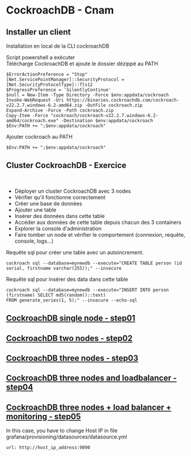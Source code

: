 # CockroachDB - Cnam

## Installer un client

Installation en local de la CLI cockroachDB

Script powershell a exécuter<br>
Télécharge CockroachDB et ajoute le dossier dézippé au PATH<br>
```shell
$ErrorActionPreference = "Stop"
[Net.ServicePointManager]::SecurityProtocol = [Net.SecurityProtocolType]::Tls12
$ProgressPreference = 'SilentlyContinue'
$null = New-Item -Type Directory -Force $env:appdata/cockroach
Invoke-WebRequest -Uri https://binaries.cockroachdb.com/cockroach-v22.2.7.windows-6.2-amd64.zip -OutFile cockroach.zip
Expand-Archive -Force -Path cockroach.zip
Copy-Item -Force "cockroach/cockroach-v22.2.7.windows-6.2-amd64/cockroach.exe" -Destination $env:appdata/cockroach
$Env:PATH += ";$env:appdata/cockroach"
```

Ajouter cockroach au PATH
```
$Env:PATH += ";$env:appdata/cockroach"
```



## Cluster CockroachDB - Exercice
<br>

- Déployer un cluster CockroachDB avec 3 nodes<br>
- Vérifier qu'il fonctionne correctement<br>
- Créer une base de données<br>
- Ajouter une table<br>
- Insérer des données dans cette table<br>
- Accéder aux données de cette table depuis chacun des 3 containers<br>
- Explorer la console d'administration<br>
- Faire tomber un node et vérifier le comportement (connexion, requête, console, logs...)<br>

Requête sql pour créer une table avec un autoincrement.
```shell
cockroach sql --database=mynewdb --execute="CREATE TABLE person (id serial, firstname varchar(255));" --insecure
```

Requête sql pour insérer des data dans cette table
```shell
cockroach sql --database=mynewdb --execute="INSERT INTO person (firstname) SELECT md5(random()::text) 
FROM generate_series(1, 5);" --insecure --echo-sql
```

## [CockroachDB single node - step01](step01/step01.md)

## [CockroachDB two nodes - step02](step02/step02.md)

## [CockroachDB three nodes - step03](step03/step03.md)

## [CockroachDB three nodes and loadbalancer - step04](step04/step04.md)

## [CockroachDB three nodes + load balancer + monitoring - step05](step05/step05.md)

In this case, you have to change Host IP in file  grafana/provisioning/datasources/datasource.yml   
```shell
url: http://host_ip_address:9090
```